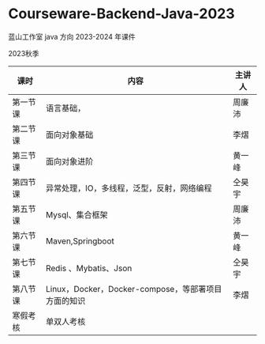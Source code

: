 # Courseware-Backend-Java-2023
蓝山工作室 java 方向 2023-2024 年课件


2023秋季

| 课时     | 内容                                                | 主讲人 |
| -------- | --------------------------------------------------- | ------ |
| 第一节课 | 语言基础，                                          | 周廉沛 |
| 第二节课 | 面向对象基础                                         | 李熠 |
| 第三节课 | 面向对象进阶                                         | 黄一峰 |
| 第四节课 | 异常处理，IO，多线程，泛型，反射，网络编程             | 仝昊宇 |
| 第五节课 | Mysql、集合框架                                     | 周廉沛 |
| 第六节课 | Maven,Springboot                                   | 黄一峰 |
| 第七节课 | Redis 、Mybatis、Json                               | 仝昊宇  |
| 第八节课 | Linux，Docker，Docker-compose，等部署项目方面的知识   | 李熠   |
| 寒假考核 | 单双人考核                                          |       |
